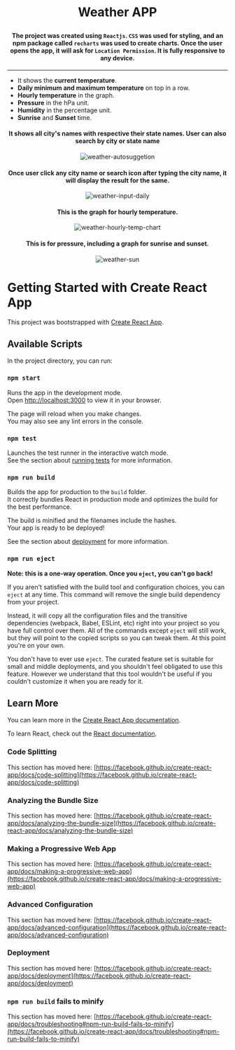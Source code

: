 # <p align="center">Weather APP</p>

#### <p align="center">The project was created using `Reactjs`. `CSS` was used for styling, and an npm package called `recharts` was used to create charts. Once the user opens the app, it will ask for `Location Permission`. It is fully responsive to any device.<p/>
<hr/>

- It shows the <b>current temperature</b>. 
- <b>Daily minimum and maximum temperature</b> on top in a row.
- <b>Hourly temperature</b> in the graph.
- <b>Pressure</b> in the hPa unit.
- <b>Humidity</b> in the percentage unit.
- <b>Sunrise</b> and <b>Sunset</b> time.

<div align="center">

#### <p>It shows all city's names with respective their state names. User can also search by city or state name</p>

![weather-autosuggetion](https://user-images.githubusercontent.com/86405170/174495662-de7a8dc4-db4f-4b60-a673-603732ed3f07.PNG)

#### <p>Once user click any city name or search icon after typing the city name, it will display the result for the same.</p>
 
![weather-input-daily](https://user-images.githubusercontent.com/86405170/174495130-9bdd45e7-e69b-4e11-a4e5-99e0542a15eb.PNG)

#### <p>This is the graph for hourly temperature.</P>
 
![weather-hourly-temp-chart](https://user-images.githubusercontent.com/86405170/174495671-e17fe92e-4d61-43ef-af1c-c20355e250ea.PNG)

#### <p>This is for pressure,  including a graph for sunrise and sunset.</P>

![weather-sun](https://user-images.githubusercontent.com/86405170/174495669-b7ec8624-effc-455c-8ac7-abba0d1da32f.PNG)</div>

# Getting Started with Create React App

This project was bootstrapped with [Create React App](https://github.com/facebook/create-react-app).

## Available Scripts

In the project directory, you can run:

### `npm start`

Runs the app in the development mode.\
Open [http://localhost:3000](http://localhost:3000) to view it in your browser.

The page will reload when you make changes.\
You may also see any lint errors in the console.

### `npm test`

Launches the test runner in the interactive watch mode.\
See the section about [running tests](https://facebook.github.io/create-react-app/docs/running-tests) for more information.

### `npm run build`

Builds the app for production to the `build` folder.\
It correctly bundles React in production mode and optimizes the build for the best performance.

The build is minified and the filenames include the hashes.\
Your app is ready to be deployed!

See the section about [deployment](https://facebook.github.io/create-react-app/docs/deployment) for more information.

### `npm run eject`

**Note: this is a one-way operation. Once you `eject`, you can't go back!**

If you aren't satisfied with the build tool and configuration choices, you can `eject` at any time. This command will remove the single build dependency from your project.

Instead, it will copy all the configuration files and the transitive dependencies (webpack, Babel, ESLint, etc) right into your project so you have full control over them. All of the commands except `eject` will still work, but they will point to the copied scripts so you can tweak them. At this point you're on your own.

You don't have to ever use `eject`. The curated feature set is suitable for small and middle deployments, and you shouldn't feel obligated to use this feature. However we understand that this tool wouldn't be useful if you couldn't customize it when you are ready for it.

## Learn More

You can learn more in the [Create React App documentation](https://facebook.github.io/create-react-app/docs/getting-started).

To learn React, check out the [React documentation](https://reactjs.org/).

### Code Splitting

This section has moved here: [https://facebook.github.io/create-react-app/docs/code-splitting](https://facebook.github.io/create-react-app/docs/code-splitting)

### Analyzing the Bundle Size

This section has moved here: [https://facebook.github.io/create-react-app/docs/analyzing-the-bundle-size](https://facebook.github.io/create-react-app/docs/analyzing-the-bundle-size)

### Making a Progressive Web App

This section has moved here: [https://facebook.github.io/create-react-app/docs/making-a-progressive-web-app](https://facebook.github.io/create-react-app/docs/making-a-progressive-web-app)

### Advanced Configuration

This section has moved here: [https://facebook.github.io/create-react-app/docs/advanced-configuration](https://facebook.github.io/create-react-app/docs/advanced-configuration)

### Deployment

This section has moved here: [https://facebook.github.io/create-react-app/docs/deployment](https://facebook.github.io/create-react-app/docs/deployment)

### `npm run build` fails to minify

This section has moved here: [https://facebook.github.io/create-react-app/docs/troubleshooting#npm-run-build-fails-to-minify](https://facebook.github.io/create-react-app/docs/troubleshooting#npm-run-build-fails-to-minify)
